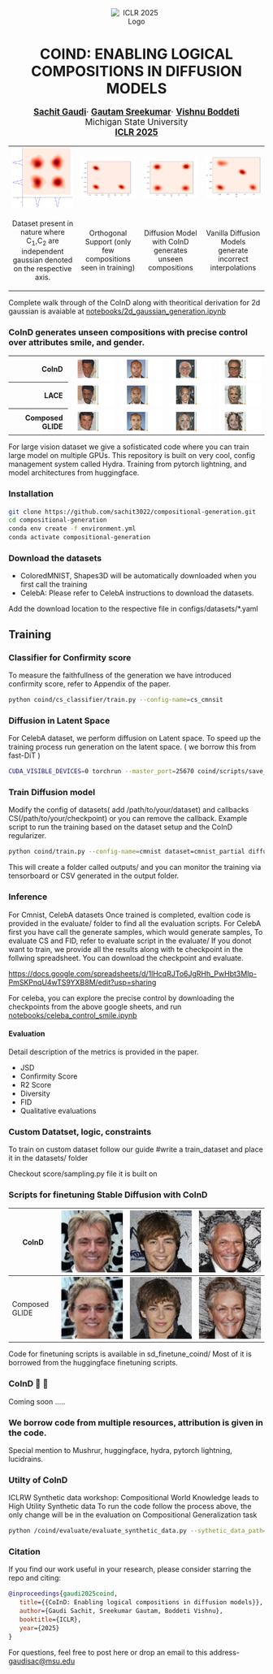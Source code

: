 <div align="center"> <div style="display: flex; justify-content: center; margin-bottom: 20px;"> <img src="https://iclr.cc/static/core/img/iclr-navbar-logo.svg" alt="ICLR 2025 Logo" style="width: 100px; height: auto;"> </div> <h1>COIND: ENABLING LOGICAL COMPOSITIONS IN DIFFUSION MODELS</h1> <p style="font-size:1.2em"> <a href="http://sachit3022.github.io"><strong>Sachit Gaudi</strong></a>· <a href="https://scholar.google.com/citations?user=mBrW_AkAAAAJ&hl=en&oi=ao"><strong>Gautam Sreekumar</strong></a>· <a href="https://scholar.google.com/citations?user=JKcrO9IAAAAJ&hl=en"><strong>Vishnu Boddeti</strong></a> <br> Michigan State University <br> <a href="https://openreview.net/forum?id=cCRlEvjrx4"><strong>ICLR 2025</strong></a> </p> </div>


<table>
  <tr>
    <td><img src="assets/full_2d_dataset.png" width="200"/></td>
    <td><img src="assets/train_dataset.png" width="200"/></td>
    <td><img src="assets/CoInD.png" width="200"/></td>
    <td><img src="assets/vanilla.png" width="200"/></td>
  </tr>
  <tr>
    <td><p align="center">Dataset present in nature where C<sub>1</sub>,C<sub>2</sub> are independent gaussian denoted on the respective axis.</td>
    <td><p align="center">Orthogonal Support (only few compositions seen in training)</p></td>
    <td><p align="center">Diffusion Model with CoInD generates unseen compositions</p></td>
    <td><p align="center">Vanilla Diffusion Models generate incorrect interpolations</p></td>
  </tr>
</table>

Complete walk through of the CoInD along with theoritical derivation for 2d gaussian is avaiable at [notebooks/2d_gaussian_generation.ipynb](notebooks/2d_gaussian_generation.ipynb)

### CoInD generates unseen compositions with precise control over attributes smile, and gender.
<table> <tr> <th style="width:100px; text-align:right; padding-right:10px;">CoInD</th> <td><img src="assets/1_coind.gif" width="200" align="top"></td> <td><img src="assets/2_coind.gif" width="200" align="top"></td> <td><img src="assets/3_coind.gif" width="200" align="top"></td> <td><img src="assets/4_coind.gif" width="200" align="top"></td> </tr> <tr> <th style="width:100px; text-align:right; padding-right:10px;">LACE</th> <td><img src="assets/1_lace.gif" width="200" align="top"></td> <td><img src="assets/2_lace.gif" width="200" align="top"></td> <td><img src="assets/3_lace.gif" width="200" align="top"></td> <td><img src="assets/4_lace.gif" width="200" align="top"></td> </tr> <tr> <th style="width:100px; text-align:right; padding-right:10px;">Composed GLIDE</th> <td><img src="assets/1_vanilla.gif" width="200" align="top"></td> <td><img src="assets/2_vanilla.gif" width="200" align="top"></td> <td><img src="assets/3_vanilla.gif" width="200" align="top"></td> <td><img src="assets/4_vanilla.gif" width="200" align="top"></td> </tr> </table>

For large vision dataset we give a sofisticated code where you can train large model on multiple GPUs. 
This repository is built on very cool, config management system called Hydra. Training from pytorch lightning, and model architectures from huggingface.
### Installation
```bash
git clone https://github.com/sachit3022/compositional-generation.git
cd compositional-generation
conda env create -f environment.yml
conda activate compositional-generation
```
### Download the datasets
- ColoredMNIST, Shapes3D will be automatically downloaded when you first call the training
- CelebA: Please refer to CelebA instructions to download the datasets.

Add the download location to the respective file in configs/datasets/*.yaml

## Training

### Classifier for Confirmity score
To measure the faithfullness of the generation we have introduced confirmity score, refer to Appendix of the paper.
```bash
python coind/cs_classifier/train.py --config-name=cs_cmnsit
```
### Diffusion in Latent Space
For CelebA dataset, we perform diffusion on Latent space. To speed up the training process run generation on the latent space. ( we borrow this from fast-DiT ) 
```bash
CUDA_VISIBLE_DEVICES=0 torchrun --master_port=25670 coind/scripts/save_latent.py --encoder=vae --image-size=128 --dataset=celeba --data-path=/path/to/celeba --features-path=data/celeba
```

### Train Diffusion model
Modify the config of datasets( add /path/to/your/dataset) and callbacks CS(/path/to/your/checkpoint) or you can remove the callback. 
Example script to run the training based on the dataset setup and the CoInD regularizer.
```bash
python coind/train.py --config-name=cmnist dataset=cmnist_partial diffusion.lambda_coind=1.0
```
This will create a folder called outputs/ and you can monitor the training via tensorboard or CSV generated in the output folder.

### Inference
For Cmnist, CelebA datasets Once trained is completed, evaltion code is provided in the evaluate/ folder to find all the evaluation scripts. 
For CelebA first you have call the generate samples, which would generate samples, To evaluate CS and FID, refer to evaluate script in the evaluate/
If you donot want to train, we provide all the results along with te checkpoint in the follwing spreadsheet. You can download the checkpoint and evaluate.

 <a href="https://docs.google.com/spreadsheets/d/1lHcqRJTo6JgRHh_PwHbt3MIp-PmSKPnqU4wTS9YXB8M/edit?usp=sharing">https://docs.google.com/spreadsheets/d/1lHcqRJTo6JgRHh_PwHbt3MIp-PmSKPnqU4wTS9YXB8M/edit?usp=sharing</a> </p> </div>

For celeba, you can explore the precise control by downloading the checkpoints from the above google sheets, and run  [notebooks/celeba_control_smile.ipynb](notebooks/celeba_control_smile.ipynb)



#### Evaluation
Detail description of the metrics is provided in the paper.
- JSD
- Confirmity Score
- R2 Score
- Diversity
- FID
- Qualitative evaluations


### Custom Datatset, logic, constraints

To train on custom dataset follow our guide
#write a train_dataset and place it in the datasets/ folder

Checkout score/sampling.py file it is built on 



### Scripts for finetuning Stable Diffusion with CoInD

| CoInD | ![Image](assets/sd_results/male_smile_1_coind.jpg) | ![Image](assets/sd_results/male_smile_2_coind.jpg) | ![Image](assets/sd_results/male_smile_3_coind.jpg) |
|-------|----------------------------|----------------------------|----------------------------|
| Composed GLIDE | ![Image](assets/sd_results/male_smile_1_vanilla.jpg) | ![Image](assets/sd_results/male_smile_2_vanilla.jpg) | ![Image](assets/sd_results/male_smile_3_vanilla.jpg) |

Code for finetuning scripts is available in sd_finetune_coind/ Most of it is borrowed from the huggingface finetuning scripts.

### CoInD 🤝 🤗

Coming soon ..... 

### We borrow code from multiple resources, attribution is given in the code.
Special mention to Mushrur, huggingface, hydra, pytorch lightning, lucidrains.


### Utilty of CoInD
ICLRW Synthetic data workshop: Compositional World Knowledge leads to High Utility Synthetic data
To run the code follow the process above, the only change will be in the evaluation on Compositional Generalization task
```bash
python /coind/evaluate/evaluate_synthetic_data.py --sythetic_data_path=/path/to/synthetic_data --sythetic_data_path=/path/to/originaldata --train_on=synthetic 
```

### Citation

If you find our work useful in your research, please consider starring the repo and citing:

```Bibtex
@inproceedings{gaudi2025coind,
   title={{CoInD: Enabling logical compositions in diffusion models}},
   author={Gaudi Sachit, Sreekumar Gautam, Boddeti Vishnu},
   booktitle={ICLR},
   year={2025}
}
```
For questions, feel free to post here or drop an email to this address- gaudisac@msu.edu
